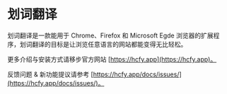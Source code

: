 # 划词翻译

划词翻译是一款能用于 Chrome、Firefox 和 Microsoft Egde 浏览器的扩展程序，划词翻译的目标是让浏览任意语言的网站都能变得无比轻松。

更多介绍与安装方式请移步官方网站 [https://hcfy.app](https://hcfy.app)。

反馈问题 & 新功能提议请参考 [https://hcfy.app/docs/issues/](https://hcfy.app/docs/issues/)。
